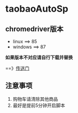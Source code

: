 # taobaoAutoSp

## chromedriver版本
- linux ==> 85
- windows ==> 87

**如果版本不对应请自行下载并替换**

==》[传送门](https://sites.google.com/a/chromium.org/chromedriver/downloads)

## 注意事项
1. 购物车请清除其他商品
2. 最好是提前5分钟开启脚本